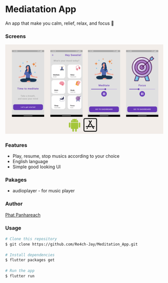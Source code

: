 # Mediatation App

An app that make you calm, relief, relax, and focus 🧘

### Screens

<img src="assets/images/demo.png" />

### Features

- Play, resume, stop musics according to your choice
- English language
- Simple good looking UI

### Pakages

- audioplayer - for music player

### Author

[Phat Panhareach](https://github.com/Re4ch-Jay/)


### Usage

```bash
# Clone this repository
$ git clone https://github.com/Re4ch-Jay/Meditation_App.git

# Install dependencies
$ flutter packages get

# Run the app
$ flutter run
```
